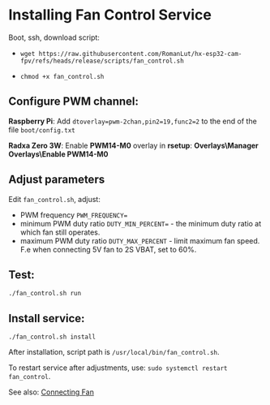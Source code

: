 # Installing Fan Control Service 

Boot, ssh, download script:

* ```wget https://raw.githubusercontent.com/RomanLut/hx-esp32-cam-fpv/refs/heads/release/scripts/fan_control.sh```

* ```chmod +x fan_control.sh```

## Configure PWM channel:

  **Raspberry Pi**: Add ```dtoverlay=pwm-2chan,pin2=19,func2=2``` to  the end of the file ```boot/config.txt```   
  
  **Radxa Zero 3W**: Enable **PWM14-M0** overlay in **rsetup**: **Overlays\Manager Overlays\Enable PWM14-M0**

## Adjust parameters
Edit ```fan_control.sh```, adjust:
 - PWM frequency ```PWM_FREQUENCY=```
 - minimum PWM duty ratio ```DUTY_MIN_PERCENT=``` - the minimum duty ratio at which fan still operates.
 - maximum PWM duty ratio ```DUTY_MAX_PERCENT``` - limit maximum fan speed. F.e when connecting 5V fan to 2S VBAT, set to 60%.

## Test:
  ```./fan_control.sh run```

## Install service:

```./fan_control.sh install```

After installation, script path is ```/usr/local/bin/fan_control.sh```.

To restart service after adjustments, use: ```sudo systemctl restart fan_control```.

See also: [Connecting Fan](/doc/connecting_fan.md) 

